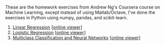 These are the homework exercises from Andrew Ng's Coursera course on
Machine Learning, except instead of using Matlab/Octave, I've done the
exercises in Python using numpy, pandas, and scikit-learn.

1. [Linear Regression](https://github.com/wesbarnett/MachineLearning/blob/master/Linear%20Regression.ipynb) [[online viewer](https://nbviewer.jupyter.org/github/wesbarnett/MachineLearning/blob/master/Linear%20Regression.ipynb)]
2. [Logistic Regression](https://github.com/wesbarnett/MachineLearning/blob/master/Logistic%20Regression.ipynb) [[online viewer](https://nbviewer.jupyter.org/github/wesbarnett/MachineLearning/blob/master/Logistic%20Regression.ipynb)]
3. [Multiclass Classification and Neural Networks](https://github.com/wesbarnett/MachineLearning/blob/master/Multiclass%20Classification%20and%20Neural%20Networks.ipynb) [[online viewer](https://nbviewer.jupyter.org/github/wesbarnett/MachineLearning/blob/master/Multiclass%20Classification%20and%20Neural%20Networks.ipynb)]
